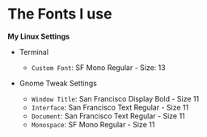 # The Fonts I use 

**My Linux Settings**

* Terminal
    * `Custom Font`: SF Mono Regular - Size: 13

* Gnome Tweak Settings
    * `Window Title`: San Francisco Display Bold - Size 11
    * `Interface`: San Francisco Text Regular - Size 11
    * `Document`: San Francisco Text Regular - Size 11
    * `Monospace`: SF Mono Regular - Size 11
